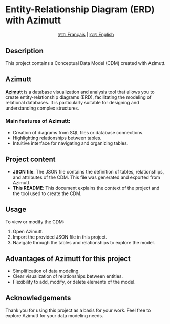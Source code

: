 # Entity-Relationship Diagram (ERD) with Azimutt
<div align="center">

[🇫🇷 Français](./README.fr.md) | [🇬🇧 English](./README.md)

</div>

## Description

This project contains a Conceptual Data Model (CDM) created with Azimutt.

## Azimutt

[**Azimutt**](https://azimutt.app/) is a database visualization and analysis tool that allows you to create entity-relationship diagrams (ERD), facilitating the modeling of relational databases. It is particularly suitable for designing and understanding complex structures.

### Main features of Azimutt:

- Creation of diagrams from SQL files or database connections.
- Highlighting relationships between tables.
- Intuitive interface for navigating and organizing tables.

## Project content

- **JSON file**: The JSON file contains the definition of tables, relationships, and attributes of the CDM. This file was generated and exported from Azimutt.
- **This README**: This document explains the context of the project and the tool used to create the CDM.

## Usage

To view or modify the CDM:

1. Open Azimutt.
2. Import the provided JSON file in this project.
3. Navigate through the tables and relationships to explore the model.

## Advantages of Azimutt for this project

- Simplification of data modeling.
- Clear visualization of relationships between entities.
- Flexibility to add, modify, or delete elements of the model.

## Acknowledgements

Thank you for using this project as a basis for your work. Feel free to explore Azimutt for your data modeling needs.